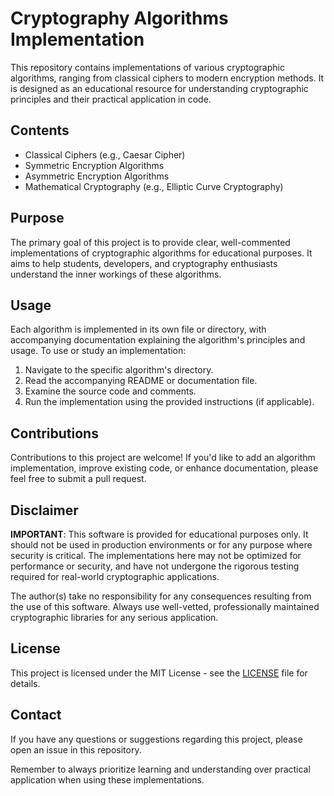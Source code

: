 # Cryptography Algorithms Implementation

This repository contains implementations of various cryptographic algorithms, ranging from classical ciphers to modern encryption methods. It is designed as an educational resource for understanding cryptographic principles and their practical application in code.

## Contents

- Classical Ciphers (e.g., Caesar Cipher)
- Symmetric Encryption Algorithms
- Asymmetric Encryption Algorithms
- Mathematical Cryptography (e.g., Elliptic Curve Cryptography)

## Purpose

The primary goal of this project is to provide clear, well-commented implementations of cryptographic algorithms for educational purposes. It aims to help students, developers, and cryptography enthusiasts understand the inner workings of these algorithms.

## Usage

Each algorithm is implemented in its own file or directory, with accompanying documentation explaining the algorithm's principles and usage. To use or study an implementation:

1. Navigate to the specific algorithm's directory.
2. Read the accompanying README or documentation file.
3. Examine the source code and comments.
4. Run the implementation using the provided instructions (if applicable).

## Contributions

Contributions to this project are welcome! If you'd like to add an algorithm implementation, improve existing code, or enhance documentation, please feel free to submit a pull request.

## Disclaimer

**IMPORTANT**: This software is provided for educational purposes only. It should not be used in production environments or for any purpose where security is critical. The implementations here may not be optimized for performance or security, and have not undergone the rigorous testing required for real-world cryptographic applications.

The author(s) take no responsibility for any consequences resulting from the use of this software. Always use well-vetted, professionally maintained cryptographic libraries for any serious application.

## License

This project is licensed under the MIT License - see the [LICENSE](LICENSE) file for details.

## Contact

If you have any questions or suggestions regarding this project, please open an issue in this repository.

Remember to always prioritize learning and understanding over practical application when using these implementations.